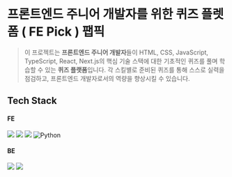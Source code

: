 # 프론트엔드 주니어 개발자를 위한 퀴즈 플렛폼 ( FE Pick ) 팹픽

> 이 프로젝트는 **프론트엔드 주니어 개발자**들이 HTML, CSS, JavaScript, TypeScript, React, Next.js의 핵심 기술 스택에 대한 기초적인 퀴즈를 풀며 학습할 수 있는 **퀴즈 플랫폼**입니다. 각 스킬별로 준비된 퀴즈를 통해 스스로 실력을 점검하고, 프론트엔드 개발자로서의 역량을 향상시킬 수 있습니다.

## Tech Stack
#### FE
<img src="https://img.shields.io/badge/React-61DAFB?style=for-the-badge&logo=react&logoColor=white"> <img src="https://img.shields.io/badge/TypeScript-3178C6?style=for-the-badge&logo=typescript&logoColor=white"> <img src="https://img.shields.io/badge/Zustand-%23764ABC.svg?&style=for-the-badge&logo=zustand&logoColor=white" /> <img alt="Python" src ="https://img.shields.io/badge/StyledComponents-2A3657?style=for-the-badge&logo=StyledComponents&logoColor=#DB7093"/> 

#### BE
<img src="https://img.shields.io/badge/mongoDB-47A248?style=for-the-badge&logo=mongodb&logoColor=white"> <img src="https://img.shields.io/badge/Express-000000?style=for-the-badge&logo=express&logoColor=white">
